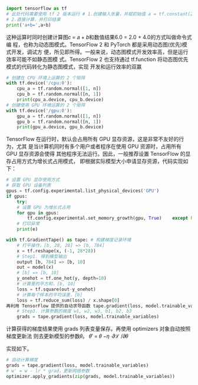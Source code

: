 

<!--
 * @version:
 * @Author:  StevenJokess https://github.com/StevenJokess
 * @Date: 2020-10-17 15:10:25
 * @LastEditors:  StevenJokess https://github.com/StevenJokess
 * @LastEditTime: 2020-10-17 15:18:25
 * @Description:
 * @TODO::
 * @Reference:
-->
```python
import tensorflow as tf
# 此处代码需要使用 tf 2 版本运行 # 1.创建输入张量，并赋初始值 a = tf.constant(2.) b = tf.constant(4.)
# 2.直接计算，并打印结果
print('a+b=',a+b)
```

这种运算时同时创建计算图𝑐 = 𝑎 + 𝑏和数值结果6.0 = 2.0 + 4.0的方式叫做命令式编 程，也称为动态图模式。TensorFlow 2 和 PyTorch 都是采用动态图(优先)模式开发，调试方 便，所见即所得。一般来说，动态图模式开发效率高，但是运行效率可能不如静态图模 式。TensorFlow 2 也支持通过 tf.function 将动态图优先模式的代码转化为静态图模式，实现 开发和运行效率的双赢

```python
# 创建在 CPU 环境上运算的 2 个矩阵
with tf.device('/cpu:0'):
    cpu_a = tf.random.normal([1, n])
    cpu_b = tf.random.normal([n, 1])
    print(cpu_a.device, cpu_b.device)
# 创建使用 GPU 环境运算的 2 个矩阵
with tf.device('/gpu:0'):
    gpu_a = tf.random.normal([1, n])
    gpu_b = tf.random.normal([n, 1])
    print(gpu_a.device, gpu_b.device)
```

TensorFlow 在运行时，默认会占用所有 GPU 显存资源，这是非常不友好的行为，尤其 是当计算机同时有多个用户或者程序在使用 GPU 资源时，占用所有 GPU 显存资源会使得 其他程序无法运行。因此，一般推荐设置 TensorFlow 的显存占用方式为增长式占用模式， 即根据实际模型大小申请显存资源，代码实现如下：

```python
# 设置 GPU 显存使用方式
# 获取 GPU 设备列表
gpus = tf.config.experimental.list_physical_devices('GPU')
if gpus:
    try:
    # 设置 GPU 为增长式占用
    for gpu in gpus:
        tf.config.experimental.set_memory_growth(gpu, True)    except RuntimeError as e:
    # 打印异常
    print(e)
```


```python
with tf.GradientTape() as tape: # 构建梯度记录环境
    # 打平操作，[b, 28, 28] => [b, 784]
    x = tf.reshape(x, (-1, 28*28))
    # Step1. 得到模型输出
    output [b, 784] => [b, 10]
    out = model(x)
    # [b] => [b, 10]
    y_onehot = tf.one_hot(y, depth=10)
    # 计算差的平方和，[b, 10]
    loss = tf.square(out-y_onehot)
    # 计算每个样本的平均误差，[b]
    loss = tf.reduce_sum(loss) / x.shape[0]
再利用 TensorFlow 提供的自动求导函数 tape.gradient(loss, model.trainable_variables)求出模 型中所有参数的梯度信息𝜕ℒ 𝜕𝜃 ,𝜃 ∈ {𝑾1,𝒃1,𝑾2,𝒃2,𝑾3,𝒃3}。
    # Step3. 计算参数的梯度 w1, w2, w3, b1, b2, b3
    grads = tape.gradient(loss, model.trainable_variables)
```

计算获得的梯度结果使用 grads 列表变量保存。再使用 optimizers 对象自动按照梯度更新法 则去更新模型的参数𝜃。
𝜃′ = 𝜃 −𝜂 ∙𝜕ℒ /𝜕𝜃

实现如下。

```py
# 自动计算梯度
grads = tape.gradient(loss, model.trainable_variables)
# w' = w - lr * grad，更新网络参数
optimizer.apply_gradients(zip(grads, model.trainable_variables))
```

[1]: https://github.com/dragen1860/Deep-Learning-with-TensorFlow-book/blob/master/%E3%80%90%E3%80%8ATensorFlow%E6%B7%B1%E5%BA%A6%E5%AD%A6%E4%B9%A0%E3%80%8B%E3%80%91.pdf
